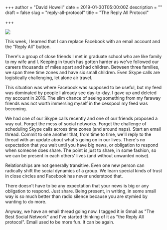 +++
author = "David Howell"
date = 2019-01-30T05:00:00Z
description = ""
draft = false
slug = "reply-all-protocol"
title = "The Reply All Protocol"

+++


![](/content/images/2019/01/best_social.png)

This week, I learned that I can replace Facebook with an email account and the "Reply All" button.

There's a group of close friends I met in graduate school who are like family to my wife and I. Keeping in touch has gotten harder as we've followed our careers thousands of miles apart and had children. Between three families, we span three time zones and have six small children. Even Skype calls are logistically challenging, let alone air travel.

This situation was where Facebook was supposed to be useful, but my feed was dominated by people I already see day-to-day. I gave up and deleted my account in 2016. The slim chance of seeing something from my faraway friends was not worth immersing myself in the cesspool my feed was becoming.

We had one of our Skype calls recently and one of our friends proposed a way out. Forget the mess of social networks. Forget the challenge of scheduling Skype calls across time zones (and around naps). Start an email thread. Commit to one another that, from time to time, we'll reply to the thread with an update about what's going on in our lives. There's no expectation that you wait until you have big news, or obligation to respond when someone does share. The point is just to share, in some fashion, so we can be present in each others' lives (and without unwanted noise).

Relationships are not generally transitive. Even one new person can radically shift the social dynamics of a group. We learn special kinds of trust in close circles and Facebook has never understood that.

There doesn't have to be any expectation that your news is big or any obligation to respond. Just share. Being present, in writing, in some small way is so much better than radio silence because you are stymied by wanting to do more.

Anyway, we have an email thread going now. I tagged it in Gmail as "The Best Social Network" and I've started thinking of it as "the Reply All protocol". Email used to be more fun. It can be again.

